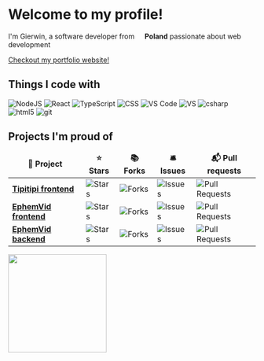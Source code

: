 <h1>Welcome to my profile!</h1>

<p>
I'm Gierwin, a software developer from <img src="https://cdn-icons-png.flaticon.com/512/197/197529.png" width="13"/> <b>Poland</b> passionate about web 
development 
</p>
<a href="https://gierwont.github.io/portfolio/">Checkout my portfolio website!</a>
<h2>Things I code with</h3>
<p>
    <img alt="NodeJS" src="https://img.shields.io/badge/NodeJS-black?logo=nodedotjs" />
    <img alt="React" src="https://img.shields.io/badge/-React-45b8d8?style=flat-square&logo=react&logoColor=white" />
    <img alt="TypeScript" src="https://img.shields.io/badge/-TypeScript-007ACC?style=flat-square&logo=typescript&logoColor=white" />
    <img alt="CSS" src="https://img.shields.io/badge/CSS-1572B6?logo=css3&logoColor=ffffff" />
    <img alt="VS Code" src="https://img.shields.io/badge/-Visual%20Studio%20Code-007acc?style=flat-square&logo=visualstudiocode&logoColor=white">
    <img alt="VS" src="https://img.shields.io/badge/Visual%20Studio-9B4993" />
    <img alt="csharp" src="https://img.shields.io/badge/C%23-682876" />
    <img alt="html5" src="https://img.shields.io/badge/-HTML5-E34F26?style=flat-square&logo=html5&logoColor=white" />
    <img alt="git" src="https://img.shields.io/badge/-Git-F05032?style=flat-square&logo=git&logoColor=white" />
    
</p>

<!-- Other potentially useful stuff -<!-- <img alt="github actions" src="https://img.shields.io/badge/-Github_Actions-2088FF?style=flat-square&logo=github-actions&logoColor=white" /> - <!-- <img alt="NestJs" src="https://img.shields.io/badge/-NestJs-ea2845?style=flat-square&logo=nestjs&logoColor=white" /> -<!-- <img alt="angular" src="https://img.shields.io/badge/-Angular-DD0031?style=flat-square&logo=angular&logoColor=white" /> -
 <!-- <img alt="npm" src="https://img.shields.io/badge/-NPM-CB3837?style=flat-square&logo=npm&logoColor=white" /> 
 -<!-- <img alt="html5" src="https://img.shields.io/badge/-HTML5-E34F26?style=flat-square&logo=html5&logoColor=white" /> - <!-- <img alt="Brave browser" src="https://img.shields.io/badge/-Brave_Browser-FB542B?style=flat-square&logo=brave&logoColor=white" /> -<!-- <img alt="Rollup" src="https://img.shields.io/badge/-Rollup-EC4A3F?style=flat-square&logo=rollup.js&logoColor=white" /> - <!-- <img alt="d3js" src="https://img.shields.io/badge/-D3.js-F9A03C?style=flat-square&logo=d3.js&logoColor=white" /> -<!-- <img alt="Prettier" src="https://img.shields.io/badge/-Prettier-F7B93E?style=flat-square&logo=prettier&logoColor=white" /> - <!-- <img alt="MongoDB" src="https://img.shields.io/badge/-MongoDB-13aa52?style=flat-square&logo=mongodb&logoColor=white" /> -<!-- <img alt="Apollo" src="https://img.shields.io/badge/-Apollo%20GraphQL-311C87?style=flat-square&logo=apollo-graphql&logoColor=white" /> - <!-- <img alt="Heroku" src="https://img.shields.io/badge/-Heroku-430098?style=flat-square&logo=heroku&logoColor=white" /> -<!-- <img alt="redux" src="https://img.shields.io/badge/-Redux-764ABC?style=flat-square&logo=redux&logoColor=white" /> - <!-- <img alt="ReactiveX" src="https://img.shields.io/badge/-RxJs-B7178C?style=flat-square&logo=reactivex&logoColor=white" /> -<!-- <img alt="GraphQL" src="https://img.shields.io/badge/-GraphQL-E10098?style=flat-square&logo=graphql&logoColor=white" /> - <!-- <img alt="Sass" src="https://img.shields.io/badge/-Sass-CC6699?style=flat-square&logo=sass&logoColor=white" /> -<!-- <img alt="Styled Components" src="https://img.shields.io/badge/-Styled_Components-db7092?style=flat-square&logo=styled-components&logoColor=white" /> - <!-- <img alt="React" src="https://img.shields.io/badge/-React-45b8d8?style=flat-square&logo=react&logoColor=white" /> -<!-- <img alt="Webpack" src="https://img.shields.io/badge/-Webpack-8DD6F9?style=flat-square&logo=webpack&logoColor=white" /> - <!-- <img alt="Google Cloud Platform" src="https://img.shields.io/badge/-Google_Cloud_Platform-1a73e8?style=flat-square&logo=google-cloud&logoColor=white" /> -->

<h2>Projects I'm proud of</h3>
<table>
<thead align="center">
<tr border: none;>
<td><b>🎁 Project</b></td>
<td><b>⭐ Stars</b></td>
<td><b>📚 Forks</b></td>
<td><b>🛎 Issues</b></td>
<td><b>📬 Pull requests</b></td>
</tr>
</thead>
<tbody>
<tr>
<td><a href="https://github.com/Gierwont/tipitipi-frontend"><b>Tipitipi frontend</b></a></td>
<td><img alt="Stars" src="https://img.shields.io/github/stars/Gierwont/tipitipi-frontend?style=flat-square&labelColor=343b41"/></td>
<td><img alt="Forks" src="https://img.shields.io/github/forks/Gierwont/tipitipi-frontend?style=flat-square&labelColor=343b41"/></td>
<td><img alt="Issues" src="https://img.shields.io/github/issues/Gierwont/tipitipi-frontend?style=flat-square&labelColor=343b41"/></td>
<td><img alt="Pull Requests" src="https://img.shields.io/github/issues-pr/Gierwont/tipitipi-frontend?style=flat-square&labelColor=343b41"/></td>
</tr>
<tr>
<td><a href="https://github.com/Gierwont/ephemvid-frontend"><b>EphemVid frontend</b></a></td>
<td><img alt="Stars" src="https://img.shields.io/github/stars/Gierwont/ephemvid-frontend?style=flat-square&labelColor=343b41"/></td>
<td><img alt="Forks" src="https://img.shields.io/github/forks/Gierwont/ephemvid-frontend?style=flat-square&labelColor=343b41"/></td>
<td><img alt="Issues" src="https://img.shields.io/github/issues/Gierwont/ephemvid-frontend?style=flat-square&labelColor=343b41"/></td>
<td><img alt="Pull Requests" src="https://img.shields.io/github/issues-pr/Gierwont/ephemvid-frontend?style=flat-square&labelColor=343b41"/></td>
</tr>
    <tr>
<td><a href="https://github.com/Gierwont/ephemvid-backend"><b>EphemVid backend</b></a></td>
<td><img alt="Stars" src="https://img.shields.io/github/stars/Gierwont/ephemvid-backend?style=flat-square&labelColor=343b41"/></td>
<td><img alt="Forks" src="https://img.shields.io/github/forks/Gierwont/ephemvid-backend?style=flat-square&labelColor=343b41"/></td>
<td><img alt="Issues" src="https://img.shields.io/github/issues/Gierwont/ephemvid-backend?style=flat-square&labelColor=343b41"/></td>
<td><img alt="Pull Requests" src="https://img.shields.io/github/issues-pr/Gierwont/ephemvid-backend?style=flat-square&labelColor=343b41"/></td>
</tr>
</tbody>
</table>
<!--
<h2>Some profile stats:</h4>
<a href="https://github.com/anuraghazra/github-readme-stats">
<img height=200 align="center" src="https://github-readme-stats.vercel.app/api?username=Gierwont&show_icons=true&theme=nord" />
</a> -->
<a href="https://github.com/anuraghazra/convoychat">
<img height=200 align="center" src="https://github-readme-stats.vercel.app/api/top-langs/?username=Gierwont&theme=nord&layout=compact" />
</a> 
<!--
<a href="">
<img align="center" src="https://github-readme-stats.vercel.app/api/wakatime?username=Gierwont&theme=nord&langs_count=5"/>
</a>-->

